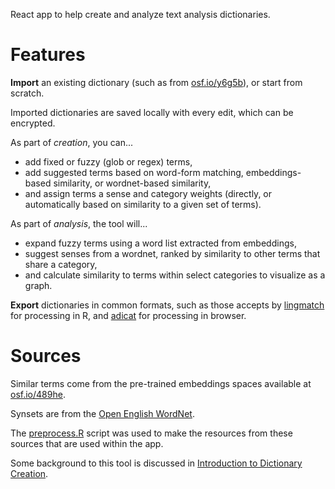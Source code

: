 React app to help create and analyze text analysis dictionaries.

# Features

**Import** an existing dictionary (such as from [osf.io/y6g5b](https://osf.io/y6g5b/)), or start from scratch.

Imported dictionaries are saved locally with every edit, which can be encrypted.

As part of _creation_, you can...

- add fixed or fuzzy (glob or regex) terms,
- add suggested terms based on word-form matching, embeddings-based similarity, or wordnet-based similarity,
- and assign terms a sense and category weights (directly, or automatically based on similarity to a given set of terms).

As part of _analysis_, the tool will...

- expand fuzzy terms using a word list extracted from embeddings,
- suggest senses from a wordnet, ranked by similarity to other terms that share a category,
- and calculate similarity to terms within select categories to visualize as a graph.

**Export** dictionaries in common formats, such as those accepts by [lingmatch](https://miserman.github.io/lingmatch/) for processing in R, and [adicat](https://miserman.github.io/adicat/highlight/) for processing in browser.

# Sources

Similar terms come from the pre-trained embeddings spaces available at [osf.io/489he](https://osf.io/489he/).

Synsets are from the [Open English WordNet](https://github.com/globalwordnet/english-wordnet).

The [preprocess.R](/preprocess.R) script was used to make the resources from these sources that are used within the app.

Some background to this tool is discussed in [Introduction to Dictionary Creation](https://miserman.github.io/lingmatch/articles/dictionary_creation.html).
